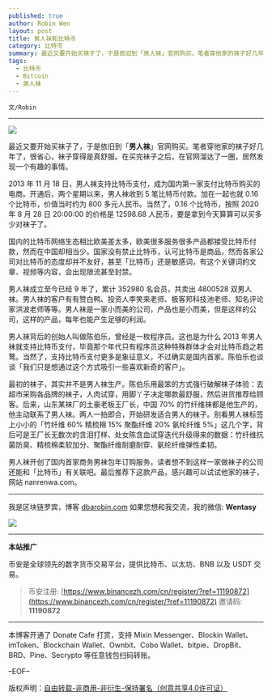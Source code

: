 ```yaml
---
published: true
author: Robin Wen
layout: post
title: 男人袜和比特币
category: 比特币
summary: 最近又要开始买袜子了，于是依旧到「男人袜」官网购买。笔者穿他家的袜子好几年了，很省心，袜子穿得是真舒服。在买完袜子之后，在官网溜达了一圈，居然发现一个有趣的事情。男人袜开创了国内首家商务男袜包年订购服务，读者想不到这样一家做袜子的公司还能和「比特币」有关联吧。最后推荐下这款产品，感兴趣可以试试他家的袜子，网站 nanrenwa.com。
tags:
  - 比特币
  - Bitcoin
  - 男人袜
---
```


`文/Robin`

***

![](https://cdn.dbarobin.com/81ve7eu.png)

最近又要开始买袜子了，于是依旧到「**男人袜**」官网购买。笔者穿他家的袜子好几年了，很省心，袜子穿得是真舒服。在买完袜子之后，在官网溜达了一圈，居然发现一个有趣的事情。

2013 年 11 月 18 日，男人袜支持比特币支付，成为国内第一家支付比特币购买的电商。开通后，两个星期以来，男人袜收到 5 笔比特币付款。加在一起也就 0.16 个比特币，价值当时约为 800 多元人民币。当然了，0.16 个比特币，按照 2020 年 8 月 28 日 20:00:00 的价格是 12598.68 人民币，要是拿到今天算算可以买多少对袜子了。

国内的比特币网络生态相比欧美差太多，欧美很多服务很多产品都接受比特币付款，然而在中国却相当少。国家没有禁止比特币，认可比特币是商品，然而各家公司对比特币的态度却并不友好，甚至「比特币」还是敏感词，有这个关键词的文章、视频等内容，会出现限流甚至封禁。

男人袜成立至今已经 9 年了，累计 352980 名会员，共卖出 4800528 双男人袜。男人袜的客户有有赞白鸭、投资人李笑来老师、极客邦科技池老师、知名评论家洪波老师等等。男人袜是一家小而美的公司，产品也是小而美，但是这样的公司，这样的产品，每年也能产生足够的利润。

男人袜背后的创始人叫做陈伯乐，曾经是一枚程序员。这也是为什么 2013 年男人袜就支持比特币支付，毕竟那个年代只有程序员这种特殊群体才会对比特币趋之若鹜。当然了，支持比特币支付更多是象征意义，不过确实是国内首家。陈伯乐也谈谈「我们只是想通过这个方式吸引一些喜欢新奇的客户」。

最初的袜子，其实并不是男人袜生产。陈伯乐用最笨的方式强行破解袜子体验：去超市采购各品牌的袜子，人肉试穿，用脚丫子决定哪款最舒服，然后进货推荐给顾客。后来，山东某袜厂的土豪老板王厂长，中国 70% 的竹纤维袜都是他生产的，他主动联系了男人袜。两人一拍即合，开始研发适合男人的袜子。别看男人袜标签上小小的「竹纤维 60% 精梳棉 15% 聚酯纤维 20% 氨纶纤维 5%」这几个字，背后可是王厂长无数次的含泪打样、处女陈含血试穿迭代升级得来的数据：竹纤维抗菌防臭、精梳棉柔软加分、聚酯纤维耐磨耐穿、氨纶纤维弹性柔韧。

男人袜开创了国内首家商务男袜包年订购服务，读者想不到这样一家做袜子的公司还能和「比特币」有关联吧。最后推荐下这款产品，感兴趣可以试试他家的袜子，网站 nanrenwa.com。

***

我是区块链罗宾，博客 [dbarobin.com](https://dbarobin.com/)
如果您想和我交流，我的微信: **Wentasy**

![](https://cdn.dbarobin.com/v4yywe2.png)

***

**本站推广**

币安是全球领先的数字货币交易平台，提供比特币、以太坊、BNB 以及 USDT 交易。

> 币安注册: [https://www.binancezh.com/cn/register/?ref=11190872](https://www.binancezh.com/cn/register/?ref=11190872)
> 邀请码: **11190872**

***

本博客开通了 Donate Cafe 打赏，支持 Mixin Messenger、Blockin Wallet、imToken、Blockchain Wallet、Ownbit、Cobo Wallet、bitpie、DropBit、BRD、Pine、Secrypto 等任意钱包扫码转账。

<center>
    <div class="--donate-button"
         data-button-id="f8b9df0d-af9a-460d-8258-d3f435445075"
    ></div>
</center>

–EOF–

版权声明：[自由转载-非商用-非衍生-保持署名（创意共享4.0许可证）](http://creativecommons.org/licenses/by-nc-nd/4.0/deed.zh)